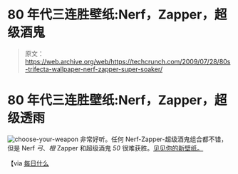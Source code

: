 # 80 年代三连胜壁纸:Nerf，Zapper，超级酒鬼 

> 原文：<https://web.archive.org/web/https://techcrunch.com/2009/07/28/80s-trifecta-wallpaper-nerf-zapper-super-soaker/>

# 80 年代三连胜壁纸:Nerf，Zapper，超级透雨

![choose-your-weapon](img/7eed837555d8fa451efc33ef8e4e9733.png "choose-your-weapon")
非常好听。任何 Nerf-Zapper-超级酒鬼组合都不错，但是 Nerf *弓*、*橙* Zapper 和超级酒鬼 *50* 很难获胜。[见见你的新壁纸。](https://web.archive.org/web/20221006051210/http://www.flickr.com/photos/techthis/3765709358/)

【via [每日什么](https://web.archive.org/web/20221006051210/http://thedw.us/post/150996906/pixel-fantasy-choose-more)
